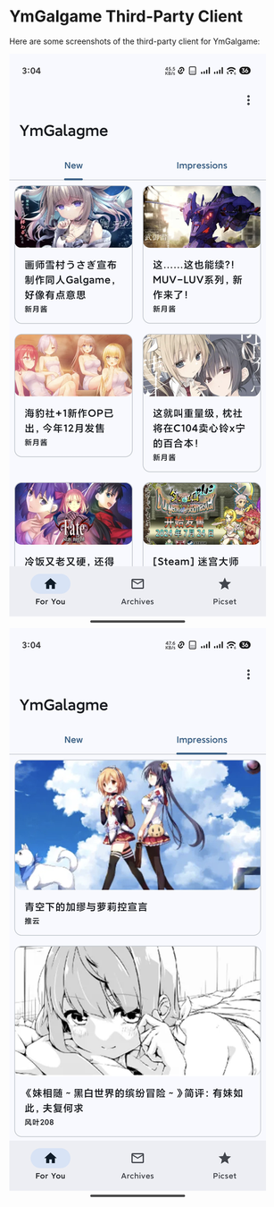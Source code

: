 # YmGalgame Third-Party Client

Here are some screenshots of the third-party client for YmGalgame:


![Screenshot 1](https://raw.githubusercontent.com/Aoi979/YmGalgame/master/screenshot/Screenshot_2024-08-15-15-04-23-873_com.nullable.y.jpg)
![Screenshot 2](https://raw.githubusercontent.com/Aoi979/YmGalgame/master/screenshot/Screenshot_2024-08-15-15-04-26-312_com.nullable.y.jpg)
